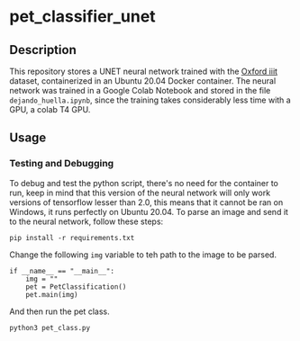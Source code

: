 # pet_classifier_unet

## Description
This repository stores a UNET neural network trained with the [Oxford iiit](https://www.robots.ox.ac.uk/~vgg/data/pets/) dataset, containerized in an Ubuntu 20.04 Docker container. The neural network was trained in a Google Colab Notebook and stored in the file `dejando_huella.ipynb`, since the training takes considerably less time with a GPU, a colab T4 GPU.

## Usage
### Testing and Debugging
To debug and test the python script, there's no need for the container to run, keep in mind that this version of the neural network will only work versions of tensorflow lesser than 2.0, this means that it cannot be ran on Windows, it runs perfectly on Ubuntu 20.04. To parse an image and send it to the neural network, follow these steps:

```
pip install -r requirements.txt
```
Change the following `img` variable to teh path to the image to be parsed.
```
if __name__ == "__main__":
    img = ""
    pet = PetClassification()
    pet.main(img)
```
And then run the pet class.
```
python3 pet_class.py
```
